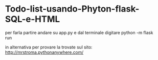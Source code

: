 # Todo-list-usando-Phyton-flask-SQL-e-HTML

per farla partire andare su app.py e dal terminale digitare python -m flask run

in alternativa per provare la trovate sul sito: http://mrstroma.pythonanywhere.com/

